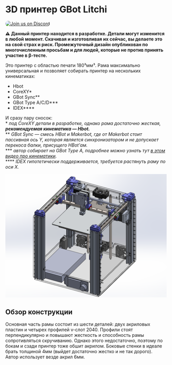 # 3D принтер GBot Litchi

<a href="https://discord.gg/KYU2nGtZ2r" style="height: 40px !important;"><img src="https://discordapp.com/api/guilds/877551542272684082/widget.png?style=banner2" alt="Join us on Discord" style="height: 60px !important;width: 180px !important;border-radius: 19px !important;" ></a>

**⚠ Данный принтер находится в разработке. Детали могут изменится в любой момент. Скачивая и изготовливая их сейчас, вы делаете это на свой страх и риск. Промежуточный дизайн опубликован по многочисленным просьбам и для людей, которые не против принять участие в β-тесте.**

Это принтер с областью печати 180³мм³. Рама максимально универсальная и позволяет собирать принтер на нескольких кинематиках:
  * Hbot
  * CoreXY\*
  * GBot Sync\*\*
  * GBot Type A/C/D\*\*\*
  * IDEX\*\*\*\*

И сразу пару сносок:  
\* *под CoreXY детали в разработке, однако рама достаточно жесткая, **рекомендуемая кинематика — Hbot.***  
\*\* *GBot Sync — смесь HBot и Makerbot, где от Makerbot стоит пассивная ось Y, которая является синхронизатором и не допускает перекоса балки, присущего HBot'ам.*  
\*\*\* *автор собирает на GBot Type A, подробнее можно узнать тут [в этом видео про кинематики].*  
\*\*\*\* *IDEX гипотетически поддерживается, требуется растянуть раму по оси X.*  

![Внешний вид принтер](./pics/early-rough-design.png)

## Обзор конструкции
Основная часть рамы состоит из шести деталей: двух акриловых пластин и четырех профилей v-слот 2040. Профили стоят перпендикулярно и повышают жесткость и способность рамы сопротивляться скручиванию. Однако этого недостаточно, поэтому по бокам и сзади принтер тоже обшит акрилом. Боковые стенки в идеале брать толщиной 4мм (выйдет достаточно жестко и не так дорого). Автор использует везде акрил 6мм.



[в этом видео про кинематики]: https://youtu.be/pnqFbjBa5Ig
